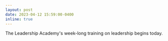 ```yaml
---
layout: post
date: 2023-04-12 15:59:00-0400
inline: true
---
```


The Leadership Academy's week-long training on leadership begins today. 